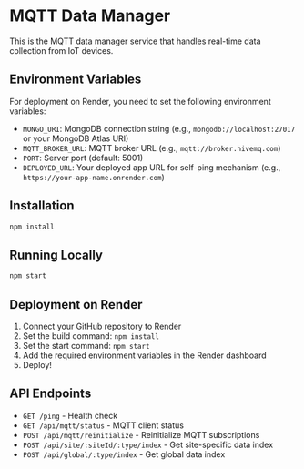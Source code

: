 # MQTT Data Manager

This is the MQTT data manager service that handles real-time data collection from IoT devices.

## Environment Variables

For deployment on Render, you need to set the following environment variables:

- `MONGO_URI`: MongoDB connection string (e.g., `mongodb://localhost:27017` or your MongoDB Atlas URI)
- `MQTT_BROKER_URL`: MQTT broker URL (e.g., `mqtt://broker.hivemq.com`)
- `PORT`: Server port (default: 5001)
- `DEPLOYED_URL`: Your deployed app URL for self-ping mechanism (e.g., `https://your-app-name.onrender.com`)

## Installation

```bash
npm install
```

## Running Locally

```bash
npm start
```

## Deployment on Render

1. Connect your GitHub repository to Render
2. Set the build command: `npm install`
3. Set the start command: `npm start`
4. Add the required environment variables in the Render dashboard
5. Deploy!

## API Endpoints

- `GET /ping` - Health check
- `GET /api/mqtt/status` - MQTT client status
- `POST /api/mqtt/reinitialize` - Reinitialize MQTT subscriptions
- `POST /api/site/:siteId/:type/index` - Get site-specific data index
- `POST /api/global/:type/index` - Get global data index 